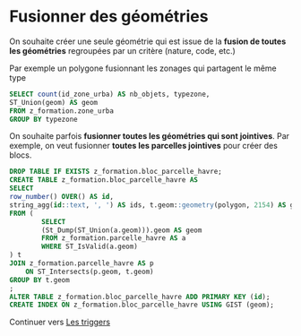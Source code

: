 # Fusionner des géométries

On souhaite créer une seule géométrie qui est issue de la **fusion de toutes les géométries** regroupées par un critère (nature, code, etc.)

Par exemple un polygone fusionnant les zonages qui partagent le même type

```sql
SELECT count(id_zone_urba) AS nb_objets, typezone,
ST_Union(geom) AS geom
FROM z_formation.zone_urba
GROUP BY typezone
```

On souhaite parfois **fusionner toutes les géométries qui sont jointives**.
Par exemple, on veut fusionner **toutes les parcelles jointives** pour créer des blocs.

```sql
DROP TABLE IF EXISTS z_formation.bloc_parcelle_havre;
CREATE TABLE z_formation.bloc_parcelle_havre AS
SELECT
row_number() OVER() AS id,
string_agg(id::text, ', ') AS ids, t.geom::geometry(polygon, 2154) AS geom
FROM (
        SELECT
        (St_Dump(ST_Union(a.geom))).geom AS geom
        FROM z_formation.parcelle_havre AS a
        WHERE ST_IsValid(a.geom)
) t
JOIN z_formation.parcelle_havre AS p
    ON ST_Intersects(p.geom, t.geom)
GROUP BY t.geom
;
ALTER TABLE z_formation.bloc_parcelle_havre ADD PRIMARY KEY (id);
CREATE INDEX ON z_formation.bloc_parcelle_havre USING GIST (geom);
```

Continuer vers [Les triggers](./triggers.md)
